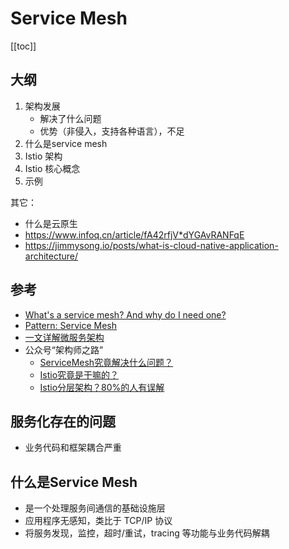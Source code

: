 # Service Mesh

[[toc]]

## 大纲

1. 架构发展
    - 解决了什么问题
    - 优势（非侵入，支持各种语言），不足
2. 什么是service mesh
3. Istio 架构
4. Istio 核心概念
5. 示例

其它：

- 什么是云原生
- https://www.infoq.cn/article/fA42rfjV*dYGAvRANFqE
- https://jimmysong.io/posts/what-is-cloud-native-application-architecture/

## 参考

- [What's a service mesh? And why do I need one?](https://buoyant.io/2017/04/25/whats-a-service-mesh-and-why-do-i-need-one/)
- [Pattern: Service Mesh](https://philcalcado.com/2017/08/03/pattern_service_mesh.html)
- [一文详解微服务架构](https://www.cnblogs.com/skabyy/p/11396571.html)
- 公众号“架构师之路”
  - [ServiceMesh究竟解决什么问题？](https://mp.weixin.qq.com/s?__biz=MjM5ODYxMDA5OQ==&mid=2651962194&idx=2&sn=7a2d8305181a394e1d01e885286a7dde&chksm=bd2d0e8e8a5a8798c17b6dcbbd0fb87ed519b685856bc480437b9ca03a665e5536d03264d91b&scene=21#wechat_redirect)
  - [Istio究竟是干嘛的？](https://mp.weixin.qq.com/s?__biz=MjM5ODYxMDA5OQ==&mid=2651962209&idx=1&sn=5a7c979833347b58353e5636f616f411&chksm=bd2d0ebd8a5a87ab9484f1cbb8960a926fdd57506f77b53dacb4bf9b79c0ac29b117c7d1bc49&scene=21#wechat_redirect)
  - [Istio分层架构？80%的人有误解](https://mp.weixin.qq.com/s/1xoZounMG-azUqP564oppA)

## 服务化存在的问题

- 业务代码和框架耦合严重

## 什么是Service Mesh

- 是一个处理服务间通信的基础设施层
- 应用程序无感知，类比于 TCP/IP 协议
- 将服务发现，监控，超时/重试，tracing 等功能与业务代码解耦